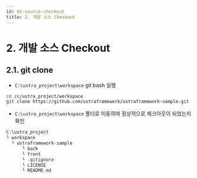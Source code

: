 ```yaml
---
id: 02-source-checkout
title: 2. 개발 소스 Checkout
---
```


# **2. 개발 소스 Checkout**

## 2.1. git clone

- `C:\ustra_project\workspace` git bash 실행

```bash
cd /c/ustra_project/workspace
git clone https://github.com/ustraframework/ustraframework-sample.git
```

- `C:\ustra_project\workspace` 폴더로 이동하여 정상적으로 체크아웃이 되었는지 확인

```java
C:\ustra_project
└ workspace
  └ ustraframework-sample
	  └ back
	  └ front
	  └ .gitignore
	  └ LICENSE
	  └ README.md
```
